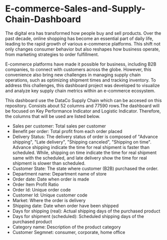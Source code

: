 # E-commerce-Sales-and-Supply-Chain-Dashboard

The digital era has transformed how people buy and sell products. Over the past decade, online shopping has become an essential part of daily life, leading to the rapid growth of various e-commerce platforms. This shift not only changes consumer behavior but also reshapes how business operate, from marketing strategies to order fulfillment.

E-commerce platforms have made it possible for business, including B2B companies, to connect with customers across the globe. However, this convenience also bring new challenges in managing supply chain operations, such as optimizing shipment times and tracking inventory. To address this challenges, this dashboard project was developed to visualize and analyze key supply chain metrics within an e-commerce ecosystem.

This dashboard use the DataCo Supply Chain which can be accesed on this repository. Consists about 52 columns and 77590 rows.The dashboard will be focused on Key Performance Indicator and Logistic Indicator. Therefore, the columns that will be used are listed below.
- Sales per customer: Total sales per customer
- Benefit per order: Total profit from each order placed
- Delivery Status: The delivery status of order is composed of "Advance shipping", "Late delivery", "Shipping canceled", "Shipping on time". Advance shipping indicate the time for real shipment is faster than scheduled. While, shipping on time indicate the time for real shipment same with the scheduled, and late delivery show the time for real shipment is slower than scheduled.
- Customer State: The state where customer (B2B) purchased the order.
- Department name: Department name of store
- Order date: Date when order is made
- Order Item Profit Ratio
- Order Id: Unique order code
- Customer Id: Unique customer code
- Market: Where the order is delivery
- Shipping date: Date when order have been shipped
- Days for shipping (real): Actual shipping days of the purchased product
- Days for shipment (scheduled): Scheduled shipping days of the purchased product
- Category name: Description of the product category
- Customer Segmnet: consumer, corporate, home office
